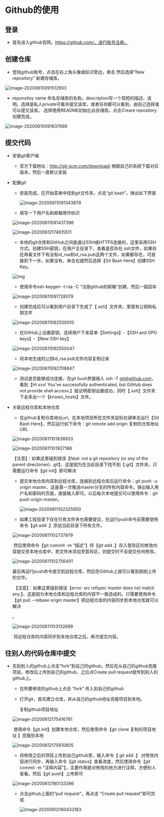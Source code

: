 # Github的使用

## 登录

- 首先进入github官网，https://github.com/，进行账号注册。

## 创建仓库

- 登陆github账号，点击在右上角头像或标识旁边，单击 然后选择”New repository” 新建存储库。

![image-20200610091512903](images/image-20200610091512903.png)

- reponsitoy name 命名存储库的名称。description写一个简短的描述、说明。选择是私人private可看并提交该库，或者任何都可以看到，由自己选择谁可以提交该库。
  选择使用README初始化此存储库。点击Creare repository创建完成。

![image-20200610091837669](images/image-20200610091837669.png)

## 提交代码

- 安装git客户端

  - 官方下载地址：http://git-scm.com/download/  根据自己的系统下载对应版本。然后一直默认安装

- 配置git

  - 安装完成，在开始菜单中找到git文件夹，点击“git bash”，弹出如下界面

    ![image-20200611091343879](images/image-20200611091343879.png)

  - 填写一下用户名和邮箱用作标识

  ![image-20200611091437396](images/image-20200611091437396.png)

  ![image-20200612174615511](images/image-20200612174615511.png)

  - 本地的git仓库和GitHub之间是通过SSH或HTTPS连接的，这里采用SSH方式。创建SSH密钥，在用户主目录下，查看是否存在.ssh文件，如果存在再看文件下有没有id_rsa和id_rsa.pub这两个文件，如果都存在，可直接到下一步。如果没有，单击右键然后选择【Git Bash Here】创建SSH Key。

  ![img](https://yqfile.alicdn.com/img_7291da8831c3272985b5e214832e2944.png)

  - 使用命令ssh-keygen -t rsa -C “注册github的邮箱”创建，然后一路回车

  ![image-20200611091728079](images/image-20200611091728079.png)

  

  - 创建完成后可以看到用户目录下生成了【.ssh】文件夹，里面有公钥和私钥文件

  ![image-20200611092500010](images/image-20200611092500010.png)

  - 在GitHub上设置密钥，选择用户下来菜单【Settings】-【SSH and GPG keys】-【New SSH key】

  ![image-20200611092550047](images/image-20200611092550047.png)

  - 将本地生成的公钥id_rsa.pub文件内容复制过来

  ![image-20200611092708947](images/image-20200611092708947.png)

  - 测试是否能够成功连接，在git bush界面输入 ssh -T git@github.com，看到【Hi xxx! You've successfully authenticated, but GitHub does not provide shell access.】就证明密钥设置成功，同时【.ssh】文件夹下会多出一个【known_hosts】文件。
  
    

- 关联远程仓库和本地仓库

  - 在github复制仓库地址url，在本地项目所在文件夹鼠标右键单击运行【Git Bash Here】，然后运行如下命令：git remote add origin 复制的仓库地址URL

  ![image-20200611101836933](images/image-20200611101836933.png)

  ![image-20200611101927188](images/image-20200611101927188.png)

  【注意】：如果这里碰到错误【fatal: not a git repository (or any of the parent directories): .git】，这是因为在当前目录下找不到【.git】文件夹，只需要运行命令【git init】即可解决

  

  - 提交本地仓库内容到远程仓库，连接到远程仓库后运行命令：git push -u origin master，这是第一次推送master分支的所有内容命令，弹出输入用户名和密码的页面，直接输入即可。以后每次本地提交可以使用命令：git push origin master。

    ![image-20200611102325950](images/image-20200611102325950.png)

  - 如果工程目录下存在已有文件夹也需要提交，在运行push命令前需要使用命令【git add .】添加当前目录下所有文件。

  ![image-20200611102737979](images/image-20200611102737979.png)

  ​		然后使用命令【git commit -m “描述”】将【git add .】存入暂存区的修改内容提交至本地仓库中，若文件未添加至暂存区，则提交时不会提交任何修改。

  ![image-20200611102756401](images/image-20200611102756401.png)

  ​		最后再运行push命令提交到远程仓库，然后在GitHub上就可以看到刚刚上传的文件。

  

  ​	【注意】：如果这里碰到错误【error: src refspec master does not match any.】，这是因为本地仓库和远程仓库的内容不一致造成的，只需要使用命令【git pull --rebase origin master】把远程仓库的内容同步到本地仓库就可以解决

  。

  ![image-20200611103132689](images/image-20200611103132689.png)

  

  ​	将远程仓库的内容同步到本地仓库之后，再次提交内容。

  

## 往别人的代码仓库中提交

- 先到别人的github上点击”fork“到自己的github，然后在从自己的github克隆项目，修改后上传到自己的github，之后点Create pull request就传到别人的github上。

  - 在所要修改的github上点击 “fork” 传入到自己的github

  - 打开git，首先建立仓库，并从自己的github地址克隆项目到本地。

     复制github项目地址

  ![image-20200612175416761](images/image-20200612175416761.png)

  ​      	使用命令【git init】创建本地仓库，然后使用命令【git clone 复制的项目地址 】克隆到本地

  ![image-20200612175610805](images/image-20200612175610805.png)

  

  - 将修改之后的项目上传到自己github里，输入命令【 git add .】 对修改内容进行同步，再输入命令【git status】查看进度，然后使用命令【git commit -m “注释内容”】，主要作用是对修改的地方进行注释，方便别人查看。然后【git push】上传即可

  ![image-20200612180133396](images/image-20200612180133396.png)

  - 点击github上面的“pull request”，再点击 "Create pull request"即可完成

    ![image-20200612180433183](images/image-20200612180433183.png)

    

    

    

    

    

    
